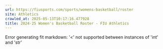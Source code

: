 ```yaml
---
url: https://fiusports.com/sports/womens-basketball/roster
site: Athletics
crawled_at: 2025-05-13T10:17:16.477928
title: 2024-25 Women's Basketball Roster - FIU Athletics
---
```


Error generating fit markdown: '<' not supported between instances of 'int' and 'str'